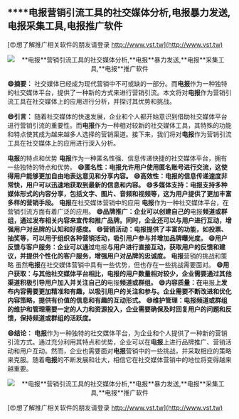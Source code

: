 ## ****电报**营销引流工具的社交媒体分析,**电报**暴力发送,**电报**采集工具,**电报**推广软件**

[😍想了解推广相关软件的朋友请登录 http://www.vst.tw](http://www.vst.tw)

 <center><img src="https://vst.tw/MP4/tuiguang/png/5.png" alt="**电报**营销引流工具的社交媒体分析,**电报**暴力发送,**电报**采集工具,**电报**推广软件"></center>

**😄摘要：**
社交媒体已经成为现代营销中不可或缺的一部分。而**电报**作为一种独特的社交媒体平台，提供了一种新的方式来进行营销引流。本文将对**电报**作为营销引流工具在社交媒体上的应用进行分析，并探讨其优势和挑战。

**😄引言：**
随着社交媒体的快速发展，企业和个人都开始意识到借助社交媒体平台进行营销引流的重要性。而**电报**作为一种相对较新的社交媒体工具，其特殊的功能和特点使其成为越来越多人选择的营销渠道。接下来，我们将对**电报**作为营销引流工具在社交媒体上的应用进行深入分析。

**电报**的特点和优势 **电报**作为一种匿名性强、信息传递快捷的社交媒体平台，拥有一些独特的特点和优势。
**😄匿名性：**电报**允许用户使用匿名账号进行交流，这使得用户能够更加自由地表达意见和分享内容。**
**😄高效性：**电报**的信息传递速度非常快，用户可以迅速地获取到最新的信息和内容。**
**😄多媒体支持：**电报**支持多种媒体形式的内容分享，包括文字、图片、音频和视频等，这为用户提供了更加丰富多样的营销手段。**
**电报**在社交媒体营销中的应用 **电报**作为一种社交媒体平台，在营销引流方面有着广泛的应用。
**😄品牌推广：企业可以创建自己的**电报**频道或群组，通过发布相关内容来宣传和推广品牌。同时，企业还可以与用户进行互动，增强用户对品牌的认知和好感度。**
**😄营销活动：**电报**提供了丰富的功能，如投票、抽奖等，可以用于组织各种营销活动，吸引用户参与并增加品牌曝光度。**
**😄用户反馈与客户服务：企业可以通过**电报**与用户进行直接互动，获取用户的反馈和建议，并提供个性化的客户服务，增强用户对品牌的忠诚度。**
**电报**营销的挑战和策略 虽然**电报**在社交媒体营销中具有一些优势，但也存在一些挑战需要面对。
**😄用户获取：与其他社交媒体平台相比，**电报**的用户数量相对较少，企业需要通过其他渠道积极引导用户加入并关注自己的**电报**频道或群组。**
**😄内容质量：在**电报**上发布内容需要更加精准和有趣，以吸引用户的关注和参与。企业需要不断改进和优化内容策略，提供有价值的信息和有趣的互动形式。**
**😄维护管理：**电报**频道或群组的维护和管理需要一定的人力和资源投入，企业需要确保及时回复用户的问题和反馈，保持频道或群组的活跃度。**

**😄结论：**
**电报**作为一种独特的社交媒体平台，为企业和个人提供了一种新的营销引流方式。通过充分利用其特点和优势，企业可以在**电报**上进行品牌推广、营销活动和用户互动。然而，企业也需要面对**电报**营销中的一些挑战，并采取相应的策略来克服。随着**电报**的不断发展和壮大，相信它在社交媒体营销中的地位将变得越来越重要。

 <center><img src="https://vst.tw/MP4/tuiguang/png/0.png" alt="**电报**营销引流工具的社交媒体分析,**电报**暴力发送,**电报**采集工具,**电报**推广软件"></center>

[😍想了解推广相关软件的朋友请登录 http://www.vst.tw](http://www.vst.tw)




